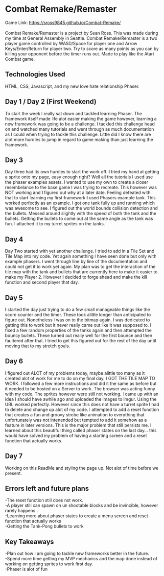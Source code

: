 # Combat Remake/Remaster
Game Link: https://sross9845.github.io/Combat-Remake/<br><br>
Combat Remake/Remaster is a project by Sean Ross. This was made during my time at General Assembly in Seattle. Combat Remake/Remaster is a two player game controlled by WASD/Space for player one and Arrow Keys/Enter/Return for player two. Try to score as many points as you can by killing your opponent before the timer runs out. Made to play like the Atari Combat game.
## Technologies Used
HTML, CSS, Javascript, and my new love hate relationship Phaser.

## Day 1 / Day 2 (First Weekend)
To start the week I really sat down and tackled learning Phaser. The framework itself made life alot easier making the game however, learning a new framework was going to be a challenge. I tackled this challenge head on and watched many tutorials and went through as much documentation as I could when trying to tackle this challenge. Little did I know there are alot more hurdles to jump in regard to game making than just learning the framework.

## Day 3
Day three had its own hurdles to start the work off. I tried my hand at getting a sprite onto my page, easy enough right? Well all the tutorials I used use the phaser examples assets. I wanted to use my own to create a closer resembelance to the base game I was trying to recreate. This however was NOT working and I figured out why at a later date. Feeling defeated with that to start learning my first framework I used Phasers example tank. This worked perfectly as an example. I got one tank fully up and running which was awesome to see. I figured out the world bounds collision detection and the bullets. Messed around slightly with the speed of both the tank and the bullets. Getting the bullets to come out at the same angle as the tank was fun. I attached it to my turret sprites on the tanks.

## Day 4 
Day Two started with yet another challenge. I tried to add in a Tile Set and Tile Map into my code. Yet again something I have seen done but only with example phasers. I went through line by line of the documentation and could not get it to work yet again. My plan was to get the interaction of the tile map with the tank and bullets that are currently here to make it easier to make my Player 2. However I decided to forge ahead and make the kill function and second player that day. 

## Day 5
I started the day just trying to do a few small manageable things like the score counter and the timer. These took alittle longer than anticipated to figure out. Nonetheless I was on to the bitmap again. I was dedicated to getting this to work but it never really came out like it was supposed to. I fixed a few random properties of the tanks again and then attempted the bouncy bullets. These turned out really well for the first bounce and then faultered after that. I tried to get this figured out for the rest of the day until moving that to my stretch goals.

## Day 6
I figured out ALOT of my problems today, maybe alittle too many as it created alot of work for me to do on my final day. I GOT THE TILE MAP TO WORK. I followed a few more instructions and did it the same as before but it needed to be hosted on a Server to work. The browser was acting funny with my code. The sprites however were still not working. I came up with an idea I should have awhile ago and uploaded the images to imgur. Using the URL worked perfectly. However since this does not have a turret sprite I had to delete and change up alot of my code. I attempted to add a reset function that creates a fun and groovy strobe like animation to everything that unfortunately was not intenended but tempted to add it somehow as a feature in later versions. This is the major problem that still persists me. I learned about this beautiful thing called phaser states on the last day... this would have solved my problem of having a starting screen and a reset function that actually works.

## Day 7
Working on this ReadMe and styling the page up. Not alot of time before we present. 

## Errors left and future plans
-The reset function still does not work. <br>
-A player still can spawn on un shootable blocks and be invincible, however rarely happens . <br>
-Learning more about phaser states to create a menu screen and reset function that actually works <br>
-Getting the Tank-Pong bullets to work
## Key Takeaways
-Plan out how I am going to tackle new frameworks better in the future. <br>
-Spend more time getting my MVP mechanics and the map done instead of working on getting sprites to work first day.<br>
-Phaser is alot of fun


